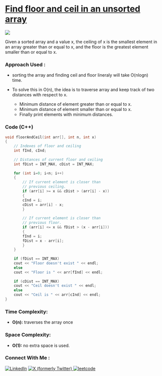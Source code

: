 # [Find floor and ceil in an unsorted array](https://www.geeksforgeeks.org/find-floor-ceil-unsorted-array/)

![](https://badgen.net/badge/Level/Easy/green)

Given a sorted array and a value x, the ceiling of x is the smallest element in an array greater than or equal to x, and the floor is the greatest element smaller than or equal to x.

### Approach Used :

-   sorting the array and finding ceil and floor  lineraly will take O(nlogn) time.

-   To solve this in O(n), the idea is to traverse array and keep track of two distances with respect to x. 
    -   Minimum distance of element greater than or equal to x. 
    -   Minimum distance of element smaller than or equal to x.
    -   Finally print elements with minimum distances. 

### Code (C++)

```cpp
void floorAndCeil(int arr[], int n, int x)  
{  
    // Indexes of floor and ceiling  
    int fInd, cInd;  
  
    // Distances of current floor and ceiling  
    int fDist = INT_MAX, cDist = INT_MAX;  
  
    for (int i=0; i<n; i++)  
    {  
        // If current element is closer than  
        // previous ceiling.  
        if (arr[i] >= x && cDist > (arr[i] - x))  
        {  
        cInd = i;  
        cDist = arr[i] - x;  
        }  
  
        // If current element is closer than  
        // previous floor.  
        if (arr[i] <= x && fDist > (x - arr[i]))  
        {  
        fInd = i;  
        fDist = x - arr[i];  
        }  
    }  
  
    if (fDist == INT_MAX)  
    cout << "Floor doesn't exist " << endl;  
    else
    cout << "Floor is " << arr[fInd] << endl;  
  
    if (cDist == INT_MAX)  
    cout << "Ceil doesn't exist " << endl;  
    else
    cout << "Ceil is " << arr[cInd] << endl;  
}  
```

### Time Complexity:
- **O(n):** traverses the array once

### Space Complexity:
- **O(1):** no extra space is used.


### Connect With Me : 

<a href="https://www.linkedin.com/in/shivam-ray-b4306524a/" target="_blank"><img src="https://img.shields.io/badge/LinkedIn-0077B5?style=for-the-badge&logo=linkedin&logoColor=white" alt="LinkedIn"></a>
<a href="https://x.com/rai_shivam11/" target="_blank"><img src="https://img.shields.io/badge/Twitter-1DA1F2?style=for-the-badge&logo=twitter&logoColor=white" alt="X (formerly Twitter)">
</a>
<a href="https://leetcode.com/u/shrunited0702/" target="_blank"><img src="https://img.shields.io/badge/LeetCode-000000?style=for-the-badge&logo=LeetCode&logoColor=#d16c06" alt="leetcode">
</a>